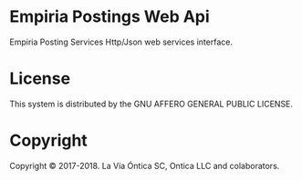 ﻿# Empiria Postings Web Api

  Empiria Posting Services Http/Json web services interface.

# License

  This system is distributed by the GNU AFFERO GENERAL PUBLIC LICENSE.

# Copyright

  Copyright © 2017-2018. La Vía Óntica SC, Ontica LLC and colaborators.
